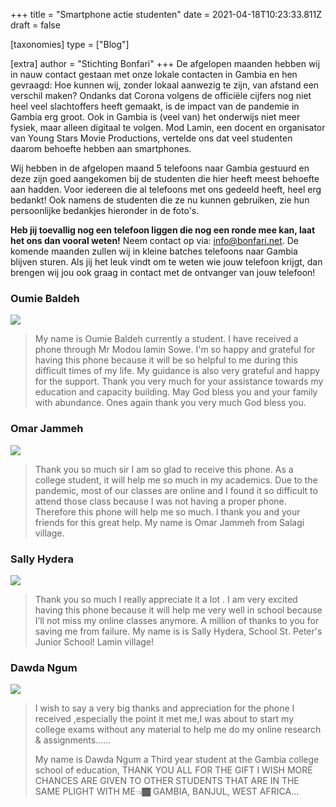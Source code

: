 +++
title = "Smartphone actie studenten"
date = 2021-04-18T10:23:33.811Z
draft = false

[taxonomies]
type = ["Blog"]

[extra]
author = "Stichting Bonfari"
+++
De afgelopen maanden hebben wij in nauw contact gestaan met onze lokale contacten in Gambia en hen gevraagd: Hoe kunnen wij, zonder lokaal aanwezig te zijn, van afstand een verschil maken? Ondanks dat Corona volgens de officiële cijfers nog niet heel veel slachtoffers heeft gemaakt, is de impact van de pandemie in Gambia erg groot. Ook in Gambia is (veel van) het onderwijs niet meer fysiek, maar alleen digitaal te volgen. Mod Lamin, een docent en organisator van Young Stars Movie Productions, vertelde ons dat veel studenten daarom behoefte hebben aan smartphones. <!-- more -->

Wij hebben in de afgelopen maand 5 telefoons naar Gambia gestuurd en deze zijn goed aangekomen bij de studenten die hier heeft meest behoefte aan hadden. Voor iedereen die al telefoons met ons gedeeld heeft, heel erg bedankt! Ook namens de studenten die ze nu kunnen gebruiken, zie hun persoonlijke bedankjes hieronder in de foto's. 

**Heb jij toevallig nog een telefoon liggen die nog een ronde mee kan, laat het ons dan vooral weten!** Neem contact op via: info@bonfari.net. De komende maanden zullen wij in kleine batches telefoons naar Gambia blijven sturen. Als jij het leuk vindt om te weten wie jouw telefoon krijgt, dan brengen wij jou ook graag in contact met de ontvanger van jouw telefoon!

### Oumie Baldeh

![](https://res.cloudinary.com/bonfari/image/upload/c_fill,f_auto,q_auto,w_768/v1618741553/WhatsApp_Image_2021-04-08_at_10.01.07.jpg)

> My name is Oumie Baldeh currently a student. I have received a phone through Mr Modou lamin Sowe. I'm so happy and grateful for having this phone because it will be so helpful to me during this difficult times of my life. My guidance is also very grateful and happy for the support. Thank you very much for your assistance towards my education and capacity building. May God bless you and your family with abundance. Ones again thank you very much God bless you.

### Omar Jammeh

![](https://res.cloudinary.com/bonfari/image/upload/c_fill,f_auto,q_auto,w_768/v1618741880/WhatsApp_Image_2021-03-29_at_18.58.58.jpg)

> Thank you so much sir I am so glad to receive this phone.  As a college student, it will help me so much in my academics. Due to the pandemic, most of our classes are online and I found it so difficult to attend those class because I was not having a proper phone. Therefore this phone will help me so much. I thank you and your friends for this great help. My name is Omar Jammeh from Salagi village.

### Sally Hydera

![](https://res.cloudinary.com/bonfari/image/upload/c_fill,f_auto,q_auto,w_768/v1618742071/WhatsApp_Image_2021-03-29_at_18.09.49.jpg)

> Thank you so much I really appreciate it a lot . I am very excited having this phone because it will help me very well in school because I’ll not miss my online classes anymore. A million of thanks to you for saving me from failure. My name is is Sally Hydera, School St. Peter's Junior School! Lamin village!

### Dawda Ngum

![](https://res.cloudinary.com/bonfari/image/upload/c_fill,f_auto,q_auto,w_768/v1618742270/WhatsApp_Image_2021-03-27_at_23.35.40.jpg)

> I wish to say a very big thanks and appreciation for the phone I received ,especially the point it met me,I was about to start my college exams without any material to help me do my online research & assignments......
>
> My name is Dawda Ngum a Third year student at the Gambia college school of education, THANK YOU ALL FOR THE GIFT I WISH MORE CHANCES ARE GIVEN TO OTHER STUDENTS THAT ARE IN THE SAME PLIGHT WITH ME👈🏿 GAMBIA, BANJUL, WEST AFRICA...